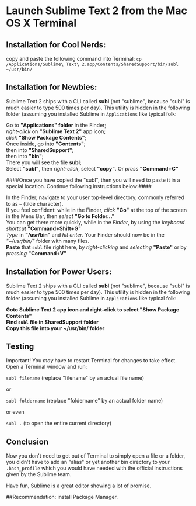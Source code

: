 # Launch Sublime Text 2 from the Mac OS X Terminal

## Installation for Cool Nerds:
copy and paste the following command into Terminal:
`cp /Applications/Sublime\ Text\ 2.app/Contents/SharedSupport/bin/subl ~/usr/bin/` <br/>


## Installation for Newbies:
Sublime Text 2 ships with a CLI called **subl** (not "sublime", because "subl" is much easier to type 500 times per day). This utility is hidden in the following folder (assuming you installed Sublime in `Applications` like typical folk:

Go to **"Applications" folder** in the Finder;<br/>
*right-click* on **"Sublime Text 2"** app icon;<br/>
*click* **"Show Package Contents"**;<br/>
Once inside, go into **"Contents"**;<br/>
then into **"SharedSupport"**;<br/>
then into **"bin"**;<br/>
There you will see the file **subl**;<br/>
Select **"subl"**, then *right-click*, select **"copy"**. Or *press* **"Command+C"**<br/>

####Once you have copied the "subl", then you will need to paste it in a special location. Continue following instructions below:####

In the Finder, navigate to your user top-level directory, commonly referred to as `~` (tilde character).<br/>
If you feel confident: while in the Finder, *click* **"Go"** at the top of the screen in the Menu Bar, then *select*  **"Go to Folder..."**<br/>
You can get there more quickly, while in the *Finder*, by using the *keyboard shortcut*  **"Command+Shift+G"**<br/>
*Type*  in **"/usr/bin"** and *hit enter*. Your Finder should now be in the *"~/usr/bin/"* folder with many files.<br/>
**Paste** that `subl` file right here, by *right-clicking* and *selecting*  **"Paste"**  or by *pressing*  **"Command+V"**



## Installation for Power Users:
Sublime Text 2 ships with a CLI called **subl** (not "sublime", because "subl" is much easier to type 500 times per day). This utility is hidden in the following folder (assuming you installed Sublime in `Applications` like typical folk:

**Goto Sublime Text 2 app icon and right-click to select "Show Package Contents"**<br/>
**Find `subl` file in SharedSupport folder**<br/>
**Copy this file into your ~/usr/bin/ folder**<br/>


## Testing

Important! You *may* have to restart Terminal for changes to take effect.
Open a Terminal window and run:

`subl filename` (replace "filename" by an actual file name)

or

`subl foldername` (replace "foldername" by an actual folder name)

or even

`subl .` (to open the entire current directory)

## Conclusion

Now you don't need to get out of Terminal to simply open a file or a folder, you didn't have to add an "alias" or yet another bin directory to your `.bash_profile` which you would have needed with the official instructions given by the Sublime team.

Have fun, Sublime is a great editor showing a lot of promise. 

##Recommendation: install Package Manager.

